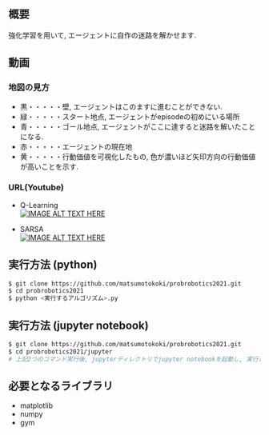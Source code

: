 ## 概要
強化学習を用いて, エージェントに自作の迷路を解かせます.

## 動画

### 地図の見方

+ 黒・・・・・壁, エージェントはこのますに進むことができない. 
+ 緑・・・・・スタート地点, エージェントがepisodeの初めにいる場所
+ 青・・・・・ゴール地点, エージェントがここに達すると迷路を解いたことになる. 
+ 赤・・・・・エージェントの現在地
+ 黄・・・・・行動価値を可視化したもの, 色が濃いほど矢印方向の行動価値が高いことを示す.

### URL(Youtube)
+ Q-Learning  
[![IMAGE ALT TEXT HERE](http://img.youtube.com/vi/TZWBzFWhU5k/0.jpg)](http://www.youtube.com/watch?v=TZWBzFWhU5k)  

+ SARSA  
[![IMAGE ALT TEXT HERE](http://img.youtube.com/vi/rj-Hsv4iHUQ/0.jpg)](http://www.youtube.com/watch?v=rj-Hsv4iHUQ)  


## 実行方法 (python)
```sh
$ git clone https://github.com/matsumotokoki/probrobotics2021.git
$ cd probrobotics2021
$ python <実行するアルゴリズム>.py 
```

## 実行方法 (jupyter notebook)
```sh
$ git clone https://github.com/matsumotokoki/probrobotics2021.git
$ cd probrobotics2021/jupyter
# 上記2つのコマンド実行後, jupyterディレクトリでjupyter notebookを起動し, 実行したいアルゴリズムを実行
```

## 必要となるライブラリ 
* matplotlib
* numpy
* gym

